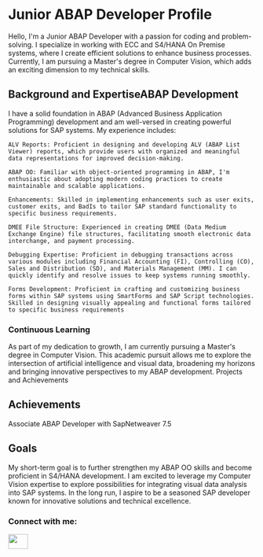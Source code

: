 <h1>Junior ABAP Developer Profile</h1>

Hello, I'm  a Junior ABAP Developer with a passion for coding and problem-solving. I specialize in working with ECC and S4/HANA On Premise systems, where I create efficient solutions to enhance business processes. Currently, I am pursuing a Master's degree in Computer Vision, which adds an exciting dimension to my technical skills.
<h2>Background and Expertise</h2<
<h3>ABAP Development</h3>

I have a solid foundation in ABAP (Advanced Business Application Programming) development and am well-versed in creating powerful solutions for SAP systems. My experience includes:

    ALV Reports: Proficient in designing and developing ALV (ABAP List Viewer) reports, which provide users with organized and meaningful data representations for improved decision-making.

    ABAP OO: Familiar with object-oriented programming in ABAP, I'm enthusiastic about adopting modern coding practices to create maintainable and scalable applications.

    Enhancements: Skilled in implementing enhancements such as user exits, customer exits, and BadIs to tailor SAP standard functionality to specific business requirements.

    DMEE File Structure: Experienced in creating DMEE (Data Medium Exchange Engine) file structures, facilitating smooth electronic data interchange, and payment processing.

    Debugging Expertise: Proficient in debugging transactions across various modules including Financial Accounting (FI), Controlling (CO), Sales and Distribution (SD), and Materials Management (MM). I can quickly identify and resolve issues to keep systems running smoothly.

    Forms Development: Proficient in crafting and customizing business forms within SAP systems using SmartForms and SAP Script technologies. Skilled in designing visually appealing and functional forms tailored to specific business requirements
<h3>Continuous Learning</h3>

As part of my dedication to growth, I am currently pursuing a Master's degree in Computer Vision. This academic pursuit allows me to explore the intersection of artificial intelligence and visual data, broadening my horizons and bringing innovative perspectives to my ABAP development.
Projects and Achievements

<h2>Achievements</h2>

Associate ABAP Developer with SapNetweaver 7.5

<h2>Goals</h2>

My short-term goal is to further strengthen my ABAP OO skills and become proficient in S4/HANA development. I am excited to leverage my Computer Vision expertise to explore possibilities for integrating visual data analysis into SAP systems. In the long run, I aspire to be a seasoned SAP developer known for innovative solutions and technical excellence.

<h3 align="left">Connect with me:</h3>
<p align="left">
<a href="https://www.linkedin.com/in/octavian-catalin-geoarsa-b37271133/" target="blank"><img align="center" src="https://raw.githubusercontent.com/rahuldkjain/github-profile-readme-generator/master/src/images/icons/Social/linked-in-alt.svg" height="30" width="40" /></a>
</p>
